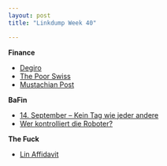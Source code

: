 ```yaml
---
layout: post
title: "Linkdump Week 40"

---
```


**Finance**
- [Degiro](https://www.degiro.ch/)
- [The Poor Swiss](https://thepoorswiss.com/)
- [Mustachian Post](https://www.mustachianpost.com/)

**BaFin**
- [14. September – Kein Tag wie jeder andere](https://www.bafin.de/SharedDocs/Veroeffentlichungen/DE/Fachartikel/2019/fa_bj_1909_IT-Aufsicht.html)
- [Wer kontrolliert die Roboter?](https://www.bafin.de/SharedDocs/Veroeffentlichungen/DE/Fachartikel/2019/fa_bj_1909_BaFinTech.html)

**The Fuck**
- [Lin Affidavit](https://www.justice.gov/opa/press-release/file/1001841/download)

